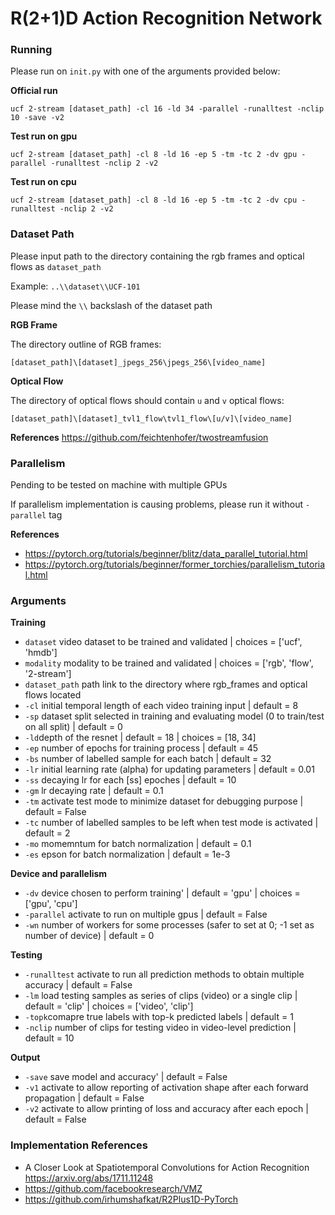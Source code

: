 # R(2+1)D Action Recognition Network
### Running

Please run on `init.py` with one of the arguments provided below:

**Official run**

`ucf 2-stream [dataset_path] -cl 16 -ld 34 -parallel -runalltest -nclip 10 -save -v2`

**Test run on gpu**

`ucf 2-stream [dataset_path] -cl 8 -ld 16 -ep 5 -tm -tc 2 -dv gpu -parallel -runalltest -nclip 2 -v2`

**Test run on cpu**

`ucf 2-stream [dataset_path] -cl 8 -ld 16 -ep 5 -tm -tc 2 -dv cpu -runalltest -nclip 2 -v2`

### Dataset Path

Please input path to the directory containing the rgb frames and optical flows as `dataset_path` 

Example: `..\\dataset\\UCF-101`

Please mind the `\\` backslash of the dataset path

**RGB Frame**

The directory outline of RGB frames:

`[dataset_path]\[dataset]_jpegs_256\jpegs_256\[video_name]`

**Optical Flow**

The directory of optical flows should contain `u` and `v` optical flows:

`[dataset_path]\[dataset]_tvl1_flow\tvl1_flow\[u/v]\[video_name]`

**References**
https://github.com/feichtenhofer/twostreamfusion

### Parallelism

Pending to be tested on machine with multiple GPUs

If parallelism implementation is causing problems, please run it without `-parallel` tag

**References**
- https://pytorch.org/tutorials/beginner/blitz/data_parallel_tutorial.html
- https://pytorch.org/tutorials/beginner/former_torchies/parallelism_tutorial.html

### Arguments

**Training**

- `dataset` video dataset to be trained and validated | choices = ['ucf', 'hmdb']
- `modality` modality to be trained and validated | choices = ['rgb', 'flow', '2-stream']
- `dataset_path` path link to the directory where rgb_frames and optical flows located
- `-cl` initial temporal length of each video training input | default = 8
- `-sp` dataset split selected in training and evaluating model (0 to train/test on all split) | default = 0
- `-ld`depth of the resnet | default = 18 | choices = [18, 34]
- `-ep` number of epochs for training process | default = 45
- `-bs` number of labelled sample for each batch | default = 32
- `-lr` initial learning rate (alpha) for updating parameters | default = 0.01
- `-ss` decaying lr for each [ss] epoches | default = 10
- `-gm` lr decaying rate | default = 0.1
- `-tm` activate test mode to minimize dataset for debugging purpose | default = False
- `-tc` number of labelled samples to be left when test mode is activated | default = 2
- `-mo` momemntum for batch normalization | default = 0.1
- `-es` epson for batch normalization | default = 1e-3

**Device and parallelism**

- `-dv` device chosen to perform training' | default = 'gpu' | choices = ['gpu', 'cpu']
- `-parallel` activate to run on multiple gpus | default = False
- `-wn` number of workers for some processes (safer to set at 0; -1 set as number of device) | default = 0

**Testing**

- `-runalltest` activate to run all prediction methods to obtain multiple accuracy | default = False
- `-lm` load testing samples as series of clips (video) or a single clip | default = 'clip' | choices = ['video', 'clip']
- `-topk`comapre true labels with top-k predicted labels | default = 1
- `-nclip` number of clips for testing video in video-level prediction | default = 10

**Output**
- `-save` save model and accuracy' | default = False
- `-v1` activate to allow reporting of activation shape after each forward propagation | default = False
- `-v2` activate to allow printing of loss and accuracy after each epoch | default = False

### Implementation References

- A Closer Look at Spatiotemporal Convolutions for Action Recognition https://arxiv.org/abs/1711.11248
- https://github.com/facebookresearch/VMZ
- https://github.com/irhumshafkat/R2Plus1D-PyTorch

